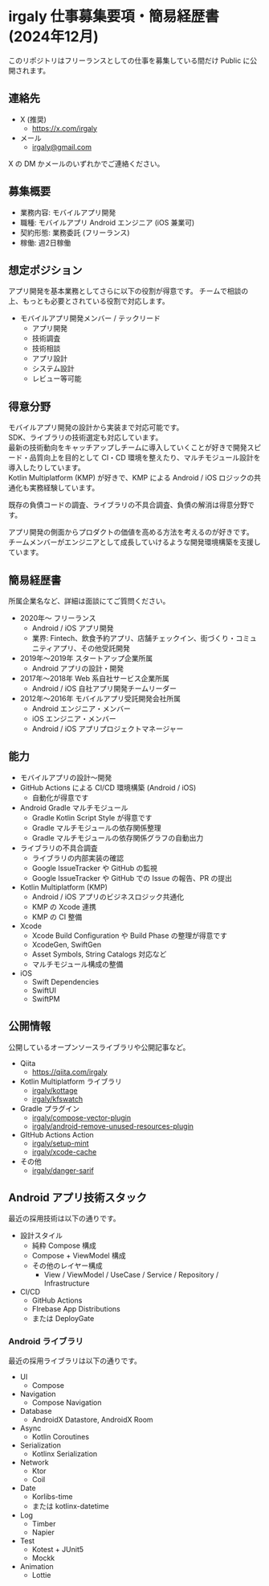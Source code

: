 # irgaly 仕事募集要項・簡易経歴書 (2024年12月)

このリポジトリはフリーランスとしての仕事を募集している間だけ Public に公開されます。

## 連絡先

* X (推奨)
    * https://x.com/irgaly
* メール
    * irgaly@gmail.com

X の DM かメールのいずれかでご連絡ください。

## 募集概要

* 業務内容: モバイルアプリ開発
* 職種: モバイルアプリ Android エンジニア (iOS 兼業可)
* 契約形態: 業務委託 (フリーランス)
* 稼働: 週2日稼働

## 想定ポジション

アプリ開発を基本業務としてさらに以下の役割が得意です。
チームで相談の上、もっとも必要とされている役割で対応します。

* モバイルアプリ開発メンバー / テックリード
    * アプリ開発
    * 技術調査
    * 技術相談
    * アプリ設計
    * システム設計
    * レビュー等可能

## 得意分野

モバイルアプリ開発の設計から実装まで対応可能です。<br/>
SDK、ライブラリの技術選定も対応しています。<br/>
最新の技術動向をキャッチアップしチームに導入していくことが好きで開発スピード・品質向上を目的として CI・CD 環境を整えたり、マルチモジュール設計を導入したりしています。<br/>
Kotlin Multiplatform (KMP) が好きで、KMP による Android / iOS ロジックの共通化も実務経験しています。

既存の負債コードの調査、ライブラリの不具合調査、負債の解消は得意分野です。

アプリ開発の側面からプロダクトの価値を高める方法を考えるのが好きです。
チームメンバーがエンジニアとして成長していけるような開発環境構築を支援しています。

## 簡易経歴書

所属企業名など、詳細は面談にてご質問ください。

* 2020年〜 フリーランス
    * Android / iOS アプリ開発
    * 業界: Fintech、飲食予約アプリ、店舗チェックイン、街づくり・コミュニティアプリ、その他受託開発
* 2019年〜2019年 スタートアップ企業所属
    * Android アプリの設計・開発
* 2017年〜2018年 Web 系自社サービス企業所属
    * Android / iOS 自社アプリ開発チームリーダー
* 2012年〜2016年 モバイルアプリ受託開発会社所属
    * Android エンジニア・メンバー
    * iOS エンジニア・メンバー
    * Android / iOS アプリプロジェクトマネージャー

## 能力

* モバイルアプリの設計〜開発
* GitHub Actions による CI/CD 環境構築 (Android / iOS)
    * 自動化が得意です
* Android Gradle マルチモジュール
    * Gradle Kotlin Script Style が得意です
    * Gradle マルチモジュールの依存関係整理
    * Gradle マルチモジュールの依存関係グラフの自動出力
* ライブラリの不具合調査
    * ライブラリの内部実装の確認
    * Google IssueTracker や GitHub の監視
    * Google IssueTracker や GitHub での Issue の報告、PR の提出
* Kotlin Multiplatform (KMP)
    * Android / iOS アプリのビジネスロジック共通化
    * KMP の Xcode 連携
    * KMP の CI 整備
* Xcode
    * Xcode Build Configuration や Build Phase の整理が得意です
    * XcodeGen, SwiftGen
    * Asset Symbols, String Catalogs 対応など
    * マルチモジュール構成の整備
* iOS
    * Swift Dependencies
    * SwiftUI
    * SwiftPM

## 公開情報

公開しているオープンソースライブラリや公開記事など。

* Qiita
    * https://qiita.com/irgaly
* Kotlin Multiplatform ライブラリ
    * [irgaly/kottage](https://github.com/irgaly/kottage)
    * [irgaly/kfswatch](https://github.com/irgaly/kfswatch)
* Gradle プラグイン
    * [irgaly/compose-vector-plugin](https://github.com/irgaly/compose-vector-plugin)
    * [irgaly/android-remove-unused-resources-plugin](https://github.com/irgaly/android-remove-unused-resources-plugin)
* GItHub Actions Action
    * [irgaly/setup-mint](https://github.com/irgaly/setup-mint)
    * [irgaly/xcode-cache](https://github.com/irgaly/xcode-cache)
* その他
    * [irgaly/danger-sarif](https://github.com/irgaly/danger-sarif)

## Android アプリ技術スタック

最近の採用技術は以下の通りです。

* 設計スタイル
    * 純粋 Compose 構成
    * Compose + ViewModel 構成
    * その他のレイヤー構成
        * View / ViewModel / UseCase / Service / Repository / Infrastructure
* CI/CD
    * GitHub Actions
    * FIrebase App Distributions
    * または DeployGate

### Android ライブラリ

最近の採用ライブラリは以下の通りです。

* UI
    * Compose
* Navigation
    * Compose Navigation
* Database
    * AndroidX Datastore, AndroidX Room
* Async
    * Kotlin Coroutines
* Serialization
    * Kotlinx Serialization
* Network
    * Ktor
    * Coil
* Date
    * Korlibs-time
    * または kotlinx-datetime
* Log
    * Timber
    * Napier
* Test
    * Kotest + JUnit5
    * Mockk
* Animation
    * Lottie
